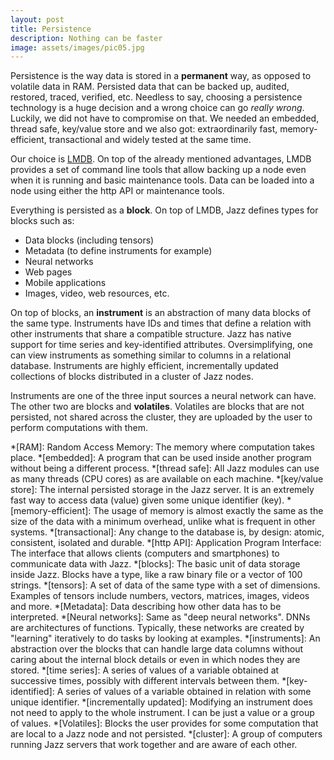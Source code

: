 ```yaml
---
layout: post
title: Persistence
description: Nothing can be faster
image: assets/images/pic05.jpg
---
```


Persistence is the way data is stored in a **permanent** way, as opposed to volatile data in RAM. Persisted data that can be backed up, audited,
restored, traced, verified, etc. Needless to say, choosing a persistence technology is a huge decision and a wrong choice can go *really wrong*.
Luckily, we did not have to compromise on that. We needed an embedded, thread safe, key/value store and we also got: extraordinarily fast,
memory-efficient, transactional and widely tested at the same time.

Our choice is [LMDB](https://symas.com/lightning-memory-mapped-database/). On top of the already mentioned advantages, LMDB provides a set
of command line tools that allow backing up a node even when it is running and basic maintenance tools. Data can be loaded into a node using
either the http API or maintenance tools.

Everything is persisted as a **block**. On top of LMDB, Jazz defines types for blocks such as:
  - Data blocks (including tensors)
  - Metadata (to define instruments for example)
  - Neural networks
  - Web pages
  - Mobile applications
  - Images, video, web resources, etc.

On top of blocks, an **instrument** is an abstraction of many data blocks of the same type. Instruments have IDs and times that define a relation
with other instruments that share a compatible structure. Jazz has native support for time series and key-identified attributes. Oversimplifying, one
can view instruments as something similar to columns in a relational database. Instruments are highly efficient, incrementally updated collections
of blocks distributed in a cluster of Jazz nodes.

Instruments are one of the three input sources a neural network can have. The other two are blocks and **volatiles**. Volatiles are blocks that are
not persisted, not shared across the cluster, they are uploaded by the user to perform computations with them.


*[RAM]: Random Access Memory: The memory where computation takes place.
*[embedded]: A program that can be used inside another program without being a different process.
*[thread safe]: All Jazz modules can use as many threads (CPU cores) as are available on each machine.
*[key/value store]: The internal persisted storage in the Jazz server. It is an extremely fast way to access data (value) given some unique identifier (key).
*[memory-efficient]: The usage of memory is almost exactly the same as the size of the data with a minimum overhead, unlike what is frequent in other systems.
*[transactional]: Any change to the database is, by design: atomic, consistent, isolated and durable.
*[http API]: Application Program Interface: The interface that allows clients (computers and smartphones) to communicate data with Jazz.
*[blocks]: The basic unit of data storage inside Jazz. Blocks have a type, like a raw binary file or a vector of 100 strings.
*[tensors]: A set of data of the same type with a set of dimensions. Examples of tensors include numbers, vectors, matrices, images, videos and more.
*[Metadata]: Data describing how other data has to be interpreted.
*[Neural networks]: Same as "deep neural networks". DNNs are architectures of functions. Typically, these networks are created by "learning" iteratively to do tasks by looking at examples.
*[instruments]: An abstraction over the blocks that can handle large data columns without caring about the internal block details or even in which nodes they are stored.
*[time series]: A series of values of a variable obtained at successive times, possibly with different intervals between them.
*[key-identified]: A series of values of a variable obtained in relation with some unique identifier.
*[incrementally updated]: Modifying an instrument does not need to apply to the whole instrument. I can be just a value or a group of values.
*[Volatiles]: Blocks the user provides for some computation that are local to a Jazz node and not persisted.
*[cluster]: A group of computers running Jazz servers that work together and are aware of each other.
